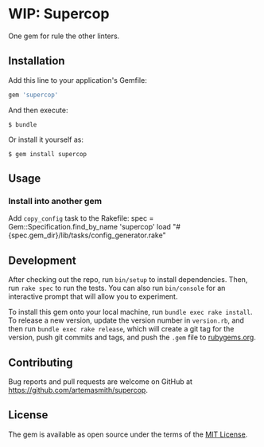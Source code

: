 # WIP: Supercop

One gem for rule the other linters.

## Installation

Add this line to your application's Gemfile:

```ruby
gem 'supercop'
```

And then execute:

    $ bundle

Or install it yourself as:

    $ gem install supercop

## Usage

### Install into another gem

Add `copy_config` task to the Rakefile:
spec = Gem::Specification.find_by_name 'supercop'
load "#{spec.gem_dir}/lib/tasks/config_generator.rake"

## Development

After checking out the repo, run `bin/setup` to install dependencies. Then, run `rake spec` to run the tests. You can also run `bin/console` for an interactive prompt that will allow you to experiment.

To install this gem onto your local machine, run `bundle exec rake install`. To release a new version, update the version number in `version.rb`, and then run `bundle exec rake release`, which will create a git tag for the version, push git commits and tags, and push the `.gem` file to [rubygems.org](https://rubygems.org).

## Contributing

Bug reports and pull requests are welcome on GitHub at https://github.com/artemasmith/supercop.


## License

The gem is available as open source under the terms of the [MIT License](http://opensource.org/licenses/MIT).

